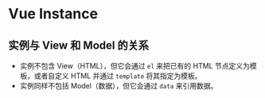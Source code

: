 # Vue Instance

## 实例与 View 和 Model 的关系
* 实例不包含 View（HTML），但它会通过 `el` 来把已有的 HTML 节点定义为模板，或者自定义
HTML 并通过 `template` 将其指定为模板。
* 实例同样不包括 Model（数据），但它会通过 `data` 来引用数据。
